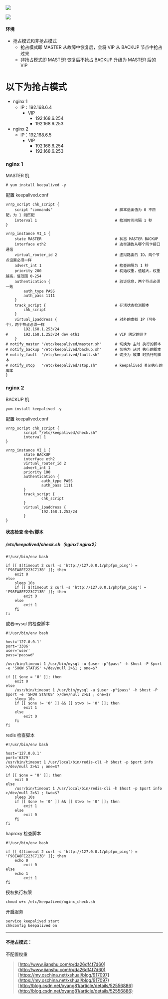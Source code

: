 ![](img/img1.png)

![](img/img2.png)

#### 环境

* 抢占模式和非抢占模式
  * 抢占模式即 MASTER 从故障中恢复后，会将 VIP 从 BACKUP 节点中抢占过来
  * 非抢占模式即 MASTER 恢复后不抢占 BACKUP 升级为 MASTER 后的 VIP

# 以下为抢占模式

* nginx 1
  * IP：192.168.6.4
    * VIP
      * 192.168.6.254
      * 192.168.6.253
* nginx 2
  * IP：192.168.6.5
    * VIP
      * 192.168.6.254
      * 192.168.6.253

### nginx 1

MASTER 机

```
# yum install keepalived -y
```

配置 keepalived.conf

```
vrrp_script chk_script {
    script "commands"                            # 脚本退出值为 0 不匹配，为 1 则匹配
    interval 1                                   # 检测时间间隔 1 秒
}

vrrp_instance VI_1 {
    state MASTER                                 # 状态 MASTER BACKUP
    interface eth2                               # 选举通告从哪个网卡接口通信
    virtual_router_id 2                          # 虚拟路由的 ID，两个节点设置必须一样
    advert_int 1                                 # 检查间隔为 1 秒
    priority 200                                 # 初始权重，值越大，权重越高，值范围 0-254
    authentication {                             # 验证信息，两个节点必须一致
        auth_type PASS
        auth_pass 1111
    }
    track_script {                               # 存活状态检测脚本
        chk_script
    }
    virtual_ipaddress {                          # 对外的虚拟 IP（可多个），两个节点必须一样
        192.168.1.253/24
#       192.168.1.253/24 dev eth1                # VIP 绑定的网卡        
    }
# notify_master "/etc/keepalived/master.sh"      # 切换为 主时 执行的脚本
# notify_backup "/etc/keepalived/backup.sh"      # 切换为 从时 执行的脚本
# notify_fault  "/etc/keepalived/fault.sh"       # 切换为 故障 时执行的脚本
# notify_stop   "/etc/keepalived/stop.sh"        # keepalived 关闭执行的脚本
}
```

### nginx 2

BACKUP 机

```
yum install keepalived -y
```

配置 keepalived.conf

```
vrrp_script chk_script {
        script "/etc/keepalived/check.sh"
        interval 1
}

vrrp_instance VI_1 {
        state BACKUP
        interface eth2
        virtual_router_id 2
        advert_int 1
        priority 100
        authentication { 
                auth_type PASS
                auth_pass 1111
        }
        track_script { 
                chk_script
        }
        virtual_ipaddress { 
                192.168.1.253/24
        }
}
```

#### 状态检查 命令/脚本

##### /etc/keepalived/check.sh（nginx1 nginx2）

```
#!/usr/bin/env bash

if [[ $(timeout 2 curl -s 'http://127.0.0.1/phpfpm_ping') = 'F98EA8FE223C713B' ]]; then
    exit 0
else
    sleep 10s
    if [[ $(timeout 2 curl -s 'http://127.0.0.1/phpfpm_ping') = 'F98EA8FE223C713B' ]]; then
        exit 0
    else
        exit 1
    fi
fi
```

或者mysql 的检查脚本

```
#!/usr/bin/env bash

host='127.0.0.1'
port='3306'
user='user'
pass='passwd'

/usr/bin/timeout 1 /usr/bin/mysql -u $user -p"$pass" -h $host -P $port -e 'SHOW STATUS' >/dev/null 2>&1 ; one=$?

if [[ $one = '0' ]]; then
    exit 0
else
    /usr/bin/timeout 1 /usr/bin/mysql -u $user -p"$pass" -h $host -P $port -e 'SHOW STATUS' >/dev/null 2>&1 ; one=$?
    sleep 10s
    if [[ $one != '0' ]] && [[ $two != '0' ]]; then
        exit 1
    else
        exit 0
    fi
fi
```

redis 检查脚本

```
#!/usr/bin/env bash

host='127.0.0.1'
port='6379'
/usr/bin/timeout 1 /usr/local/bin/redis-cli -h $host -p $port info >/dev/null 2>&1 ; one=$?

if [[ $one = '0' ]]; then
    exit 0
else
    /usr/bin/timeout 1 /usr/local/bin/redis-cli -h $host -p $port info >/dev/null 2>&1 ; two=$?
    sleep 10s
    if [[ $one != '0' ]] && [[ $two != '0' ]]; then
        exit 1
    else
        exit 0
    fi
fi
```

haproxy 检查脚本

```
#!/usr/bin/env bash

if [[ $(timeout 2 curl -s 'http://127.0.0.1/phpfpm_ping') = 'F98EA8FE223C713B' ]]; then
    echo 0
        exit 0
else
    echo 1
        exit 1
fi
```

授权执行权限

```
chmod u+x /etc/keepalived/nginx_check.sh
```

开启服务

```
service keepalived start
chkconfig keepalived on
```

---

#### 不抢占模式：

不配置权重

> [http://www.jianshu.com/p/da26df4f7d60](http://www.jianshu.com/p/da26df4f7d60)  
> [https://my.oschina.net/xshuai/blog/917097](https://my.oschina.net/xshuai/blog/917097)  
> [http://blog.csdn.net/xyang81/article/details/52556886](http://blog.csdn.net/xyang81/article/details/52556886)


